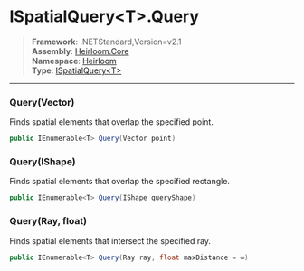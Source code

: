 # ISpatialQuery\<T>.Query

> **Framework**: .NETStandard,Version=v2.1  
> **Assembly**: [Heirloom.Core][0]  
> **Namespace**: [Heirloom][0]  
> **Type**: [ISpatialQuery\<T>][1]  

--------------------------------------------------------------------------------

### Query(Vector)

Finds spatial elements that overlap the specified point.

```cs
public IEnumerable<T> Query(Vector point)
```

### Query(IShape)

Finds spatial elements that overlap the specified rectangle.

```cs
public IEnumerable<T> Query(IShape queryShape)
```

### Query(Ray, float)

Finds spatial elements that intersect the specified ray.

```cs
public IEnumerable<T> Query(Ray ray, float maxDistance = ∞)
```

[0]: ../Heirloom.Core.md
[1]: Heirloom.ISpatialQuery[T].md
